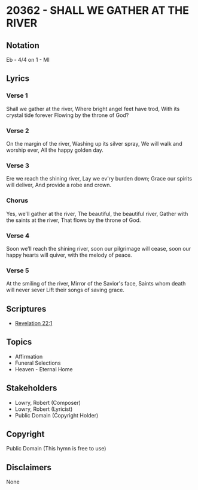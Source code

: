 # 20362 - SHALL WE GATHER AT THE RIVER

## Notation

Eb - 4/4 on 1 - MI

## Lyrics

### Verse 1

Shall we gather at the river, Where bright angel feet have trod, With its crystal tide forever Flowing by the throne of God?

### Verse 2

On the margin of the river, Washing up its silver spray, We will walk and worship ever, All the happy golden day.

### Verse 3

Ere we reach the shining river, Lay we ev'ry burden down; Grace our spirits will deliver, And provide a robe and crown.

### Chorus

Yes, we'll gather at the river, The beautiful, the beautiful river, Gather with the saints at the river, That flows by the throne of God.

### Verse 4

Soon we’ll reach the shining river, soon our pilgrimage will cease, soon our happy hearts will quiver, with the melody of peace.

### Verse 5

At the smiling of the river, Mirror of the Savior's face, Saints whom death will never sever Lift their songs of saving grace.


## Scriptures

- [Revelation 22:1](https://www.biblegateway.com/passage/?search=Revelation%2022%3A1)

## Topics

- Affirmation
- Funeral Selections
- Heaven - Eternal Home

## Stakeholders

- Lowry, Robert (Composer)
- Lowry, Robert (Lyricist)
- Public Domain (Copyright Holder)

## Copyright

Public Domain
(This hymn is free to use)

## Disclaimers

None

